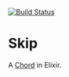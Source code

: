 [![Build Status](https://travis-ci.org/Dzol/skip.svg?branch=master)](https://travis-ci.org/Dzol/skip)

# Skip

A [Chord][0] in Elixir.

[0]: https://en.wikipedia.org/wiki/Chord_(peer-to-peer)

